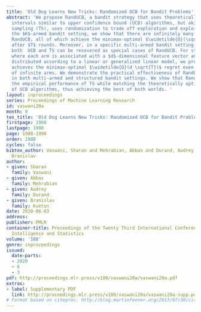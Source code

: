 ```yaml
---
title: 'Old Dog Learns New Tricks: Randomized UCB for Bandit Problems'
abstract: 'We propose RandUCB, a bandit strategy that uses theoretically derived confidence
  intervals similar to upper confidence bound (UCB) algorithms, but akin to Thompson
  sampling (TS), uses randomization to trade off exploration and exploitation. In
  the $K$-armed bandit setting, we show that there are infinitely many variants of
  RandUCB, all of which achieve the minimax-optimal $\widetilde{O}(\sqrt{K T})$ regret
  after $T$ rounds. Moreover, in a specific multi-armed bandit setting, we show that
  both  UCB and TS can be recovered as special cases of RandUCB. For structured bandits,
  where each arm is associated with a $d$-dimensional feature vector and rewards are
  distributed according to a linear or generalized linear model, we prove that RandUCB
  achieves the minimax-optimal $\widetilde{O}(d \sqrt{T})$ regret even in the case
  of infinite arms. We demonstrate the practical effectiveness of RandUCB with experiments
  in both multi-armed and structured bandit settings. We show that RandUCB matches
  the empirical performance of TS while matching the theoretically optimal bounds
  of UCB algorithms, thus achieving the best of both worlds. '
layout: inproceedings
series: Proceedings of Machine Learning Research
id: vaswani20a
month: 0
tex_title: 'Old Dog Learns New Tricks: Randomized UCB for Bandit Problems'
firstpage: 1988
lastpage: 1998
page: 1988-1998
order: 1988
cycles: false
bibtex_author: Vaswani, Sharan and Mehrabian, Abbas and Durand, Audrey and Kveton,
  Branislav
author:
- given: Sharan
  family: Vaswani
- given: Abbas
  family: Mehrabian
- given: Audrey
  family: Durand
- given: Branislav
  family: Kveton
date: 2020-06-03
address: 
publisher: PMLR
container-title: Proceedings of the Twenty Third International Conference on Artificial
  Intelligence and Statistics
volume: '108'
genre: inproceedings
issued:
  date-parts:
  - 2020
  - 6
  - 3
pdf: http://proceedings.mlr.press/v108/vaswani20a/vaswani20a.pdf
extras:
- label: Supplementary PDF
  link: http://proceedings.mlr.press/v108/vaswani20a/vaswani20a-supp.pdf
# Format based on citeproc: http://blog.martinfenner.org/2013/07/30/citeproc-yaml-for-bibliographies/
---
```

